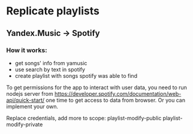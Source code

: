 # Replicate playlists
## Yandex.Music -> Spotify
### How it works:
 - get songs' info from yamusic
 - use search by text in spotify
 - create playlist with songs spotify was able to find

To get permissions for the app to interact with user data, you need to run nodejs server from https://developer.spotify.com/documentation/web-api/quick-start/ one time to get access to data from browser. Or you can implement your own.

Replace credentials, add more to scope: playlist-modify-public playlist-modify-private

